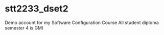 # stt2233_dset2
Demo account for my Software Configuration Course 
All student diploma semester 4 is GMI

